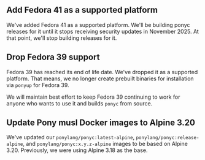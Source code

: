 ## Add Fedora 41 as a supported platform

We've added Fedora 41 as a supported platform. We'll be building ponyc releases for it until it stops receiving security updates in November 2025. At that point, we'll stop building releases for it.

## Drop Fedora 39 support

Fedora 39 has reached its end of life date. We've dropped it as a supported platform. That means, we no longer create prebuilt binaries for installation via `ponyup` for Fedora 39.

We will maintain best effort to keep Fedora 39 continuing to work for anyone who wants to use it and builds `ponyc` from source.

## Update Pony musl Docker images to Alpine 3.20

We've updated our `ponylang/ponyc:latest-alpine`, `ponylang/ponyc:release-alpine`, and `ponylang/ponyc:x.y.z-alpine` images to be based on Alpine 3.20. Previously, we were using Alpine 3.18 as the base.
